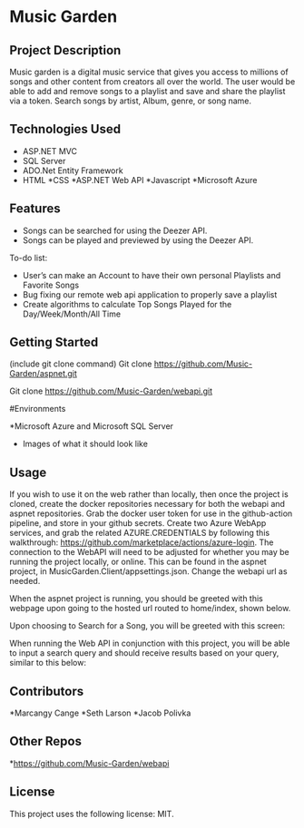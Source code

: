 # Music Garden

## Project Description

Music garden is a digital music service that gives you access to millions of songs and other content from creators all over the world. The user would be able to add and remove songs to a playlist and save and share the playlist via a token. Search songs by artist, Album, genre, or song name.


## Technologies Used

* ASP.NET MVC 
* SQL Server
* ADO.Net Entity Framework
* HTML
*CSS
*ASP.NET Web API
*Javascript
*Microsoft Azure


## Features

* Songs can be searched for using the Deezer API.
* Songs can be played and previewed by using the Deezer API.

To-do list:
* User’s can make an Account to have their own personal Playlists and Favorite Songs
* Bug fixing our remote web api application to properly save a playlist
* Create algorithms to calculate Top Songs Played for the Day/Week/Month/All Time


## Getting Started

(include git clone command)
Git clone https://github.com/Music-Garden/aspnet.git

Git clone https://github.com/Music-Garden/webapi.git


#Environments

*Microsoft Azure and Microsoft SQL Server

- Images of what it should look like


## Usage


If you wish to use it on the web rather than locally, then once the project is cloned, create the docker repositories necessary for both the webapi and aspnet repositories. Grab the docker user token for use in the github-action pipeline, and store in your github secrets.
Create two Azure WebApp services, and grab the related AZURE.CREDENTIALS by following this walkthrough: https://github.com/marketplace/actions/azure-login.
The connection to the WebAPI will need to be adjusted for whether you may be running the project locally, or online. This can be found in the aspnet project, in MusicGarden.Client/appsettings.json. Change the webapi url as needed.

When the aspnet project is running, you should be greeted with this webpage upon going to the hosted url routed to home/index, shown below.

Upon choosing to Search for a Song, you will be greeted with this screen:

When running the Web API in conjunction with this project, you will be able to input a search query and should receive results based on your query, similar to this below:

## Contributors

*Marcangy Cange
*Seth Larson
*Jacob Polivka

## Other Repos

*https://github.com/Music-Garden/webapi

## License

This project uses the following license: MIT.
